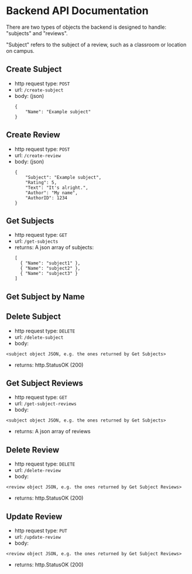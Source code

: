 
# Backend API Documentation

There are two types of objects the backend is designed to handle: "subjects" and "reviews".

"Subject" refers to the subject of a review, such as a classroom or location on campus.


## Create Subject

- http request type: `POST`
- url: `/create-subject`
- body: (json)
  ```
  {
      "Name": "Example subject"
  }
  ```

## Create Review

- http request type: `POST`
- url: `/create-review`
- body: (json)
  ```
  {
      "Subject": "Example subject",
      "Rating": 5,
      "Text": "It's alright.",
      "Author": "My name",
      "AuthorID": 1234
  }
  ```

## Get Subjects

- http request type: `GET`
- url: `/get-subjects`
- returns: A json array of subjects:
  ```
  [
    { "Name": "subject1" },
    { "Name": "subject2" },
    { "Name": "subject3" }
  ]
  ```

## Get Subject by Name

## Delete Subject

- http request type: `DELETE`
- url: `/delete-subject`
- body:
```
<subject object JSON, e.g. the ones returned by Get Subjects>
```
- returns: http.StatusOK (200)

## Get Subject Reviews

- http request type: `GET`
- url: `/get-subject-reviews`
- body:
```
<subject object JSON, e.g. the ones returned by Get Subjects>
```
- returns: A json array of reviews

## Delete Review

- http request type: `DELETE`
- url: `/delete-review`
- body:
```
<review object JSON, e.g. the ones returned by Get Subject Reviews>
```
- returns: http.StatusOK (200)

## Update Review

- http request type: `PUT`
- url: `/update-review`
- body:
```
<review object JSON, e.g. the ones returned by Get Subject Reviews>
```
- returns: http.StatusOK (200)